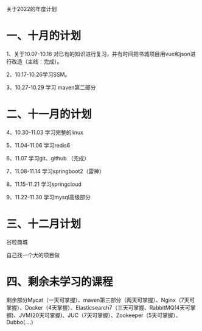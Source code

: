 关于2022的年度计划

# 一、十月的计划

1、关于10.07-10.16 对已有的知识进行复习，并有时间把书城项目用vue和json进行改造（主线：完成）。

2、10.17-10.26学习SSM。

3、10.27-10.29 学习 maven第二部分

# 二、十一月的计划

4、10.30-11.03 学习完整的linux

5、11.04-11.06 学习redis6 

6、11.07 学习git、github （完成）

7、11.08-11.14 学习springboot2（雷神）

8、11.15-11.21 学习springcloud

9、11.22-11.30 学习mysql高级部分

# 三、十二月计划

谷粒商城

自己找一个大的项目做

# 四、剩余未学习的课程

剩余部分Mycat（一天可掌握）、maven第三部分（两天可掌握）、Nginx（7天可掌握）、Docker（4天掌握）、Elasticsearch7（三天可掌握、RabbitMQ(4天可掌握)、JVM(20天可掌握)、JUC（7天可掌握）、Zookeeper（5天可掌握）、Dubbo(....)
